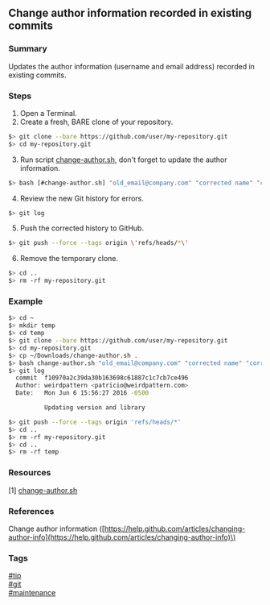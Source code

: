 ## Change author information recorded in existing commits

### Summary
Updates the author information (username and email address) recorded in existing commits.

### Steps
1. Open a Terminal.  
2. Create a fresh, BARE clone of your repository.  
```bash
$> git clone --bare https://github.com/user/my-repository.git
$> cd my-repository.git
```
3. Run script [change-author.sh](resources/change-author.sh), don't forget to update the author information.  
```bash
$> bash [#change-author.sh] "old_email@company.com" "corrected name" "corrected_email@company.com"
```
4. Review the new Git history for errors.  
```bash
$> git log
```
5. Push the corrected history to GitHub.  
```bash
$> git push --force --tags origin \'refs/heads/*\'
```
6. Remove the temporary clone.  
```bash
$> cd ..
$> rm -rf my-repository.git
```
   
### Example
```bash
$> cd ~
$> mkdir temp
$> cd temp
$> git clone --bare https://github.com/user/my-repository.git
$> cd my-repository.git
$> cp ~/Downloads/change-author.sh .
$> bash change-author.sh "old_email@company.com" "corrected name" "corrected_email@company.com"
$> git log
  commit  f10970a2c39da30b163698c61887c1c7cb7ce496
  Author: weirdpattern <patricio@weirdpattern.com>
  Date:   Mon Jun 6 15:56:27 2016 -0500

          Updating version and library

$> git push --force --tags origin 'refs/heads/*'
$> cd ..
$> rm -rf my-repository.git
$> cd ..
$> rm -rf temp
```

### Resources
[1] [change-author.sh](resources/change-author.sh)

### References
Change author information \([https://help.github.com/articles/changing-author-info](https://help.github.com/articles/changing-author-info)\)

### Tags
[#tip](../../tips.md)  
[#git](../git.md)  
[#maintenance](maintenance.md)